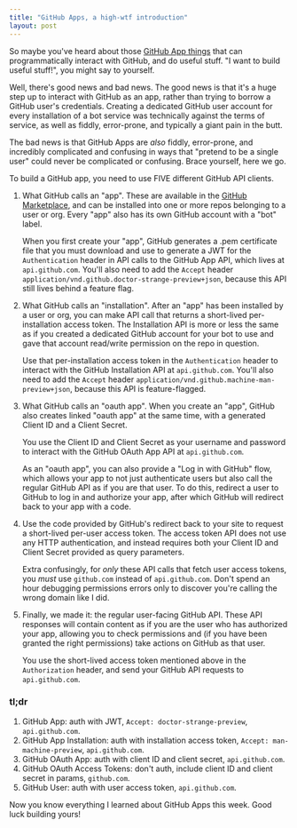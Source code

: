 ```yaml
---
title: "GitHub Apps, a high-wtf introduction"
layout: post
---
```

So maybe you've heard about those [GitHub App things](https://docs.github.com/en/free-pro-team@latest/developers/apps) that can programmatically interact with GitHub, and do useful stuff. "I want to build useful stuff!", you might say to yourself.

Well, there's good news and bad news. The good news is that it's a huge step up to interact with GitHub as an app, rather than trying to borrow a GitHub user's credentials. Creating a dedicated GitHub user account for every installation of a bot service was technically against the terms of service, as well as fiddly, error-prone, and typically a giant pain in the butt.

The bad news is that GitHub Apps are _also_ fiddly, error-prone, and incredibly complicated and confusing in ways that "pretend to be a single user" could never be complicated or confusing. Brace yourself, here we go.

To build a GitHub app, you need to use FIVE different GitHub API clients.

1. What GitHub calls an "app". These are available in the [GitHub Marketplace](https://github.com/marketplace), and can be installed into one or more repos belonging to a user or org. Every "app" also has its own GitHub account with a "bot" label.

    When you first create your "app", GitHub generates a .pem certificate file that you must download and use to generate a JWT for the `Authentication` header in API calls to the GitHub App API, which lives at `api.github.com`. You'll also need to add the `Accept` header `application/vnd.github.doctor-strange-preview+json`, because this API still lives behind a feature flag.

1. What GitHub calls an "installation". After an "app" has been installed by a user or org, you can make API call that returns a short-lived per-installation access token. The Installation API is more or less the same as if you created a dedicated GitHub account for your bot to use and gave that account read/write permission on the repo in question.

    Use that per-installation access token in the `Authentication` header to interact with the GitHub Installation API at `api.github.com`. You'll also need to add the `Accept` header `application/vnd.github.machine-man-preview+json`, because this API is feature-flagged.

1. What GitHub calls an "oauth app". When you create an "app", GitHub also creates linked "oauth app" at the same time, with a generated Client ID and a Client Secret.

    You use the Client ID and Client Secret as your username and password to interact with the GitHub OAuth App API at `api.github.com`.

    As an "oauth app", you can also provide a "Log in with GitHub" flow, which allows your app to not just authenticate users but also call the regular GitHub API as if you are that user. To do this, redirect a user to GitHub to log in and authorize your app, after which GitHub will redirect back to your app with a code.

1. Use the code provided by GitHub's redirect back to your site to request a short-lived per-user access token. The access token API does not use any HTTP authentication, and instead requires both your Client ID and Client Secret provided as query parameters.

    Extra confusingly, for _only_ these API calls that fetch user access tokens, you _must_ use `github.com` instead of `api.github.com`. Don't spend an hour debugging permissions errors only to discover you're calling the wrong domain like I did.

1. Finally, we made it: the regular user-facing GitHub API. These API responses will contain content as if you are the user who has authorized your app, allowing you to check permissions and (if you have been granted the right permissions) take actions on GitHub as that user.

    You use the short-lived access token mentioned above in the `Authorization` header, and send your GitHub API requests to `api.github.com`.

### tl;dr

1. GitHub App: auth with JWT, `Accept: doctor-strange-preview`, `api.github.com`.
1. GitHub App Installation: auth with installation access token, `Accept: man-machine-preview`, `api.github.com`.
1. GitHub OAuth App: auth with client ID and client secret, `api.github.com`.
1. GitHub OAuth Access Tokens: don't auth, include client ID and client secret in params, `github.com`.
1. GitHub User: auth with user access token, `api.github.com`.

Now you know everything I learned about GitHub Apps this week. Good luck building yours!
